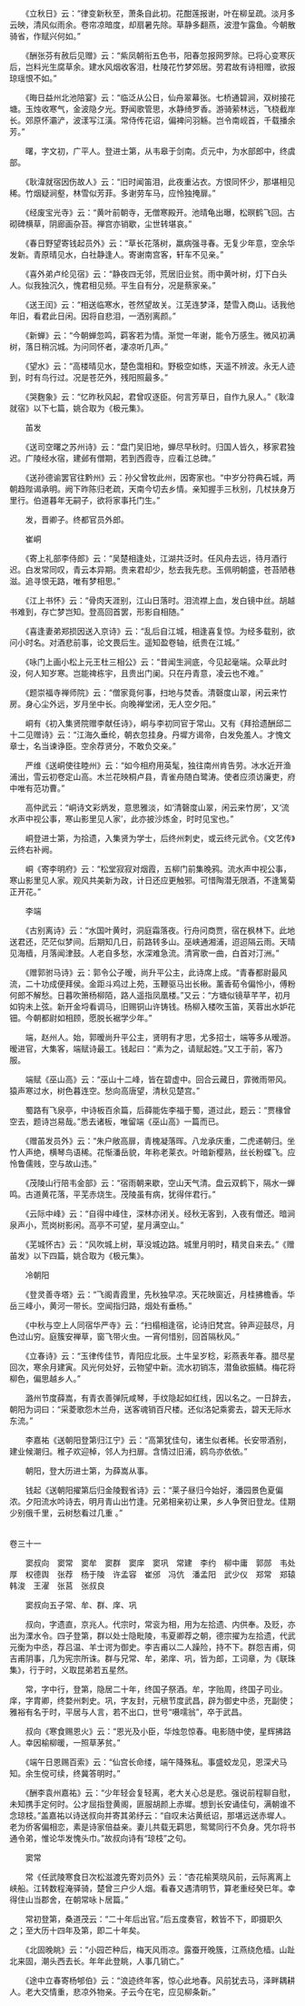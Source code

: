 <!-- { "loadSidebar": true } -->
　　《立秋日》云：“律变新秋至，萧条自此初。花酣莲报谢，叶在柳呈疏。淡月多云映，清风似雨余。卷帘凉暗度，却扇暑先除。草静多翻燕，波澄乍露鱼。今朝散骑省，作赋兴何如。” 

　　《酬张芬有赦后见赠》云：“紫凤朝衔五色书，阳春忽报网罗除。已将心变寒灰后，岂料光生腐草余。建水风烟收客泪，杜陵花竹梦郊居。劳君故有诗相赠，欲报琼瑶恨不如。” 

　　《晦日益州北池陪宴》云：“临泛从公日，仙舟翠幕张。七桥通碧涧，双树接花塘。玉烛收寒气，金波隐夕光。野闻歌管思，水静绮罗香。游骑萦林远，飞桡截岸长。郊原怀灞浐，波漾写江潢。常侍传花诏，偏裨问羽觞。岂令南岘首，千载播余芳。” 

　　曙，字文初，广平人。登进士第，从韦皋于剑南。贞元中，为水部郎中，终虞部。 

　　《耿湋就宿因伤故人》云：“旧时闻笛泪，此夜重沾衣。方恨同怀少，那堪相见稀。竹烟疑涧壑，林雪似芳菲。多谢劳车马，应怜独掩扉。” 

　　《经废宝光寺》云：“黄叶前朝寺，无僧寒殿开。池晴龟出曝，松暝鹤飞回。古砌碑横草，阴廊画杂苔。禅宫亦销歇，尘世转堪哀。” 

　　《春日野望寄钱起员外》云：“草长花落树，羸病强寻春。无复少年意，空余华发新。青原晴见水，白社静逢人。寄谢南宫客，轩车不见亲。” 

　　《喜外弟卢纶见宿》云：“静夜四无邻，荒居旧业贫。雨中黄叶树，灯下白头人。似我独沉久，愧君相见频。平生自有分，况是蔡家亲。” 

　　《送王闰》云：“相送临寒水，苍然望故关。江芜连梦泽，楚雪入商山。话我他年旧，看君此日闲。因将自悲泪，一洒别离颜。” 

　　《新蝉》云：“今朝蝉忽鸣，羁客若为情。渐觉一年谢，能令万感生。微风初满树，落日稍沉城。为问同怀者，凄凉听几声。” 

　　《望水》云：“高楼晴见水，楚色霭相和。野极空如练，天遥不辨波。永无人迹到，时有鸟行过。况是苍茫外，残阳照最多。” 

　　《哭麴象》云：“忆昨秋风起，君曾叹逐臣。何言芳草日，自作九泉人。”《耿湋就宿》以下七篇，姚合取为《极元集》。 

　　苖发 

　　《送司空曙之苏州诗》云：“盘门吴旧地，蝉尽早秋时。归国人皆久，移家君独迟。广陵经水宿，建邺有僧期，若到西霞寺，应看江总碑。” 

　　《送孙德谕罢官往黔州》云：孙父曾牧此州，因寄家也。“中岁分符典石城，两朝趋陛谒承明。阙下昨陈归老疏，天南今切去乡情。亲知握手三秋别，几杖扶身万里行。伯道暮年无嗣子，欲将家事托门生。” 

　　发，晋卿子。终都官员外郎。 

　　崔峒 

　　《寄上礼部李侍郎》云：“吴楚相逢处，江湖共泛时。任风舟去远，待月酒行迟。白发常同叹，青云本异期。贵来君却少，愁去我先悲。玉佩明朝盛，苍苔陋巷滋。追寻恨无路，唯有梦相思。” 

　　《江上书怀》云：“骨肉天涯别，江山日落时。泪流襟上血，发白镜中丝。胡越书难到，存亡梦岂知。登高回首罢，形影自相随。” 

　　《喜逢妻弟郑损因送入京诗》云：“乱后自江城，相逢喜复惊。为经多载别，欲问小时名。对酒悲前事，论文畏后生。遥知盈卷轴，纸贵在江城。” 

　　《咏门上画小松上元王杜三相公》云：“昔闻生涧底，今见起毫端。众草此时没，何人知岁寒。岂能禆栋宇，且贵出门阑。只在丹青意，凌云也不难。” 

　　《题崇福寺禅师院》云：“僧家竟何事，扫地与焚香。清磬度山翠，闲云来竹房。身心尘外远，岁月坐中长。向晚禅堂闭，无人空夕阳。” 

　　峒有《初入集贤院赠李献任诗》，峒与李初同官于常山。又有《拜拾遗酬邱二十二见赠诗》云：“江海久垂纶，朝衣忽挂身。丹墀方谒帝，白发免羞人。才愧文章士，名当谏诤臣。空余荐贤分，不敢负交亲。” 

　　严维《送峒使往睦州》云：“如今相府用英髦，独往南州肯告劳。冰水近开渔浦出，雪云初卷定山高。木兰花映桐卢县，青雀舟随白鹭涛。使者应须访廉吏，府中唯有范功曹。” 

　　高仲武云：“峒诗文彩炳发，意思雅淡，如‘清磬度山翠，闲云来竹房’，又‘流水声中视公事，寒山影里见人家’，此亦披沙炼金，时时见宝也。” 

　　峒登进士第，为拾遗，入集贤为学士，后终州刺史，或云终元武令。《文艺传》云终右补阙。 

　　峒《寄李明府》云：“松堂寂寂对烟霞，五柳门前集晚鸦。流水声中视公事，寒山影里见人家。观风共美新为政，计日还应更触邪。可惜陶潜无限酒，不逢篱菊正开花。” 

　　李端 

　　《古别离诗》云：“水国叶黄时，洞庭霜落夜。行舟问商贾，宿在枫林下。此地送君还，茫茫似梦间。后期知几日，前路转多山。巫峡通湘浦，迢迢隔云雨。天晴见海樯，月落闻津鼓。人老自多愁，水深难急流。清宵歌一曲，白首对汀洲。” 

　　《赠郭驸马诗》云：郭令公子暧，尚升平公主，此诗席上成。“青春都尉最风流，二十功成便拜侯。金距斗鸡过上苑，玉鞭驱马出长楸。薰香荀令偏怜小，傅粉何郎不解愁。日暮吹箫杨柳陌，路人遥指凤凰楼。”又云：“方塘似镜草芊芊，初月如钩未上弦。新开金埒看调马，旧赐铜山许铸钱。杨柳入楼吹玉笛，芙蓉出水妒花钿。今朝都尉如相顾，愿脱长裾学少年。” 

　　端，赵州人。始，郭暧尚升平公主，贤明有才思，尤多招士，端等多从暧游。暧进官，大集客，端赋诗最工。钱起曰：“素为之，请赋起姓。”又工于前，客乃服。 

　　端赋《巫山高》云：“巫山十二峰，皆在碧虚中。回合云藏日，霏微雨带风。猿声寒过水，树色暮连空。愁向高唐望，清秋见楚宫。” 

　　蜀路有飞泉亭，中诗板百余篇，后薛能佐李福于蜀，道过此，题云：“贾椽曾空去，题诗岂易哉。”悉去诸板，唯留端《巫山高》一篇而已。 

　　《赠苖发员外》云：“朱户敞高扉，青槐凝落晖。八龙承庆重，二虎递朝归。坐竹人声绝，横琴鸟语稀。花惭潘岳貌，年称老莱衣。叶暗新樱熟，丝长粉蝶飞。应怜鲁儒贱，空与故山违。” 

　　《茂陵山行陪韦金部》云：“宿雨朝来歇，空山天气清。盘云双鹤下，隔水一蝉鸣。古道黄花落，平芜赤烧生。茂陵虽有病，犹得伴君行。” 

　　《云际中峰》云：“自得中峰住，深林亦闭关。经秋无客到，入夜有僧还。暗涧泉声小，荒岗树影闲。高亭不可望，星月满空山。” 

　　《芜城怀古》云：“风吹城上树，草没城边路。城里月明时，精灵自来去。”《赠苖发》以下四篇，姚合取为《极元集》。 

　　冷朝阳 

　　《登灵善寺塔》云：“飞阁青霞里，先秋独早凉。天花映窗近，月桂拂檐香。华岳三峰小，黄河一带长。空闻指归路，烟处有垂杨。” 

　　《中秋与空上人同宿华严寺》云：“扫榻相逢宿，论诗旧梵宫。钟声迎鼓尽，月色过山穷。庭簇安禅草，窗飞带火虫。一宵何惜别，回首隔秋风。” 

　　《立春诗》云：“玉律传佳节，青阳应北辰。土牛呈岁稔，彩燕表年春。腊尽星回次，寒余月建寅。风光何处好，云物望中新。流水初销冻，潜鱼欲振鳞。梅花将柳色，偏思越乡人。” 

　　潞州节度薛嵩，有青衣善弹阮咸琴，手纹隐起如红线，因以名之。一日辞去，朝阳为词曰：“采菱歌怨木兰舟，送客魂销百尺楼。还似洛妃乘雾去，碧天无际水东流。” 

　　李嘉祐《送朝阳登第归江宁》云：“高第犹佳句，诸生似者稀。长安带酒别，建业候潮归。稚子欢迎棹，邻人为扫扉。含情过旧浦，鸥鸟亦依依。” 

　　朝阳，登大历进士第，为薛嵩从事。 

　　钱起《送朝阳擢第后归金陵觐省诗》云：“莱子昼归今始好，潘园景色夏偏浓。夕阳流水吟诗去，明月青山出竹逢。兄弟相亲初让果，乡人争贺旧登龙。佳期少别俄千里，云树愁看过几重 。”  
　 

卷三十一

　　窦叔向　窦常　窦牟　窦群　窦庠　窦巩　常建　李约　柳中庸　郭郧　韦处厚　权德舆　张荐　杨于陵　许孟容　崔邠　冯伉　潘孟阳　武少仪　郑常　郑辕　韩浚　王濯　张莒　张叔良

　　窦叔向五子常、牟、群、庠、巩

　　叔向，字遗直，京兆人。代宗时，常衮为相，用为左拾遗、内供奉。及贬，亦出为溧水令。四子登第，群以处士隐毗陵，韦夏卿荐之朝，德宗擢为左拾遗，代武元衡为中丞，荐吕温、羊士谔为御史。李吉甫以二人躁险，持不下。群怨吉甫，伺吉甫阴事，几为宪宗所诛。群与兄常、牟，弟庠、巩，皆为郎，工词章，为《联珠集》，行于时，义取昆弟若五星然。

　　常，字中行，登第，隐居二十年，终国子祭酒。牟，字贻周，终国子司业。庠，字胄卿，终婺州刺史。巩，字友封，元稹节度武昌，辟为御史中丞，充副使；雅裕有名于时，平居与人言，若不出口，世号“嗫嚅翁”，卒于武昌。

　　叔向《寒食赐恩火》云：“恩光及小臣，华烛忽惊春。电影随中使，星辉拂路人。幸因榆柳暖，一照草茅贫。”

　　《端午日恩赐百索》云：“仙宫长命缕，端午降殊私。事盛蛟龙见，恩深犬马知。余生傥可续，终冀答明时。”

　　《酬李袁州嘉祐》云：“少年轻会复轻离，老大关心总是悲。强说前程聊自慰，未知携手定何时。公才屈指登黄阁，匪服胡颜上赤墀。想到长安诵佳句，满朝谁不念琼枝。”盖嘉祐以诗送叔向并寄其弟纾云：“自叹未沾黄纸诏，那堪远送赤墀人。老为侨客偏相恋，素是诗家倍益亲。妻儿共载无羁思，鸳鹭同行不负身。凭尔将书通令弟，惟论华发愧头巾。”故叔向诗有“琼枝”之句。

　　窦常

　　常《任武陵寒食日次松滋渡先寄刘员外》云：“杏花榆荚晓风前，云际离离上峡船。江转数程淹驿骑，楚曾三户少人烟。看春又遇清明节，算老重经癸巳年。幸得住山当郡舍，在朝常咏卜居篇。”

　　常初登第，桑道茂云：“二十年后出官。”后五度奏官，敕皆不下，即摄职久之；至大历十四年及第，即二十年矣。

　　《北固晚眺》云：“小园芒种后，梅天风雨凉。露蚕开晚簇，江燕绕危樯。山趾北来固，潮头西去长。年年此登眺，人事几销亡。”

　　《途中立春寄杨郇伯》云：“浪迹终年客，惊心此地春。风前犹去马，泽畔耦耕人。老大交情重，悲凉外物亲。子云今在宅，应见柳条新。”

